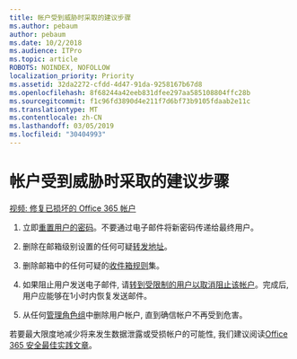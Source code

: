 ```yaml
---
title: 帐户受到威胁时采取的建议步骤
ms.author: pebaum
author: pebaum
ms.date: 10/2/2018
ms.audience: ITPro
ms.topic: article
ROBOTS: NOINDEX, NOFOLLOW
localization_priority: Priority
ms.assetid: 32da2272-cfdd-4d47-91da-9258167b67d8
ms.openlocfilehash: 8f68244a42eeb831dfee297aa585108804ffc28b
ms.sourcegitcommit: f1c96fd3890d4e211f7d6bf73b9105fdaab2e11c
ms.translationtype: MT
ms.contentlocale: zh-CN
ms.lasthandoff: 03/05/2019
ms.locfileid: "30404993"
---
```

# <a name="recommended-steps-to-take-if-an-account-is-compromised"></a>帐户受到威胁时采取的建议步骤

[视频: 修复已损坏的 Office 365 帐户](https://www.microsoft.com/videoplayer/embed/RE2jvOb?pid=ocpVideo0-innerdiv-oneplayer&amp;postJsllMsg=true&amp;maskLevel=20&amp;autoplay=true)
  
1. 立即[重置用户的密码](https://support.office.com/article/7a5d073b-7fae-4aa5-8f96-9ecd041aba9c)。不要通过电子邮件将新密码传递给最终用户。 
    
2. 删除在邮箱级别设置的任何可疑[转发地址](https://support.office.com/article/ab5eb117-0f22-4fa7-a662-3a6bdb0add74)。 
    
3. 删除邮箱中的任何可疑的[收件箱规则](https://support.office.com/article/1433E3A0-7FB0-4999-B536-50E05CB67FED)集。 
    
4. 如果阻止用户发送电子邮件, 请[转到受限制的用户以取消阻止该帐户](https://protection.office.com/?hash=/restrictedusers)。完成后, 用户应能够在1小时内恢复发送邮件。
    
5. 从任何[管理角色组](https://support.office.com/article/eac4d046-1afd-4f1a-85fc-8219c79e1504)中删除用户帐户, 直到确信帐户不再受到危害。 
    
若要最大限度地减少将来发生数据泄露或受损帐户的可能性, 我们建议阅读[Office 365 安全最佳实践文章](https://support.office.com/article/9295e396-e53d-49b9-ae9b-0b5828cdedc3)。
  

